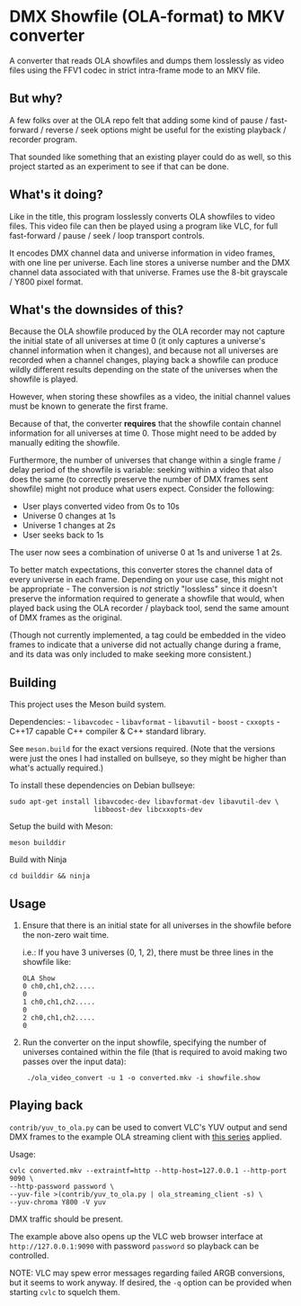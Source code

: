 # DMX Showfile (OLA-format) to MKV converter

A converter that reads OLA showfiles and dumps them losslessly as video files
using the FFV1 codec in strict intra-frame mode to an MKV file.

## But why?

A few folks over at the OLA repo felt that adding some kind of pause 
/ fast-forward / reverse / seek options might be useful for the existing
playback / recorder program.

That sounded like something that an existing player could do as well, so
this project started as an experiment to see if that can be done.

## What's it doing?

Like in the title, this program losslessly converts OLA showfiles to video 
files. This video file can then be played using a program like VLC, for full
fast-forward / pause / seek / loop transport controls.

It encodes DMX channel data and universe information in video frames, with
one line per universe. Each line stores a universe number and the DMX channel
data associated with that universe. Frames use the 8-bit grayscale / Y800
pixel format. 

## What's the downsides of this?

Because the OLA showfile produced by the OLA recorder may not capture the
initial state of all universes at time 0 (it only captures a universe's channel
information when it changes), and because not all universes are recorded when 
a channel changes, playing back a showfile can produce wildly different results
depending on the state of the universes when the showfile is played.

However, when storing these showfiles as a video, the initial channel values
must be known to generate the first frame. 

Because of that, the converter
**requires** that the showfile contain channel information for all universes
at time 0. Those might need to be added by manually editing the showfile.

Furthermore, the number of universes that change within a single frame / delay
period of the showfile is variable: seeking within a video that also does
the same (to correctly preserve the number of DMX frames sent showfile) might
not produce what users expect. Consider the following:

- User plays converted video from 0s to 10s
- Universe 0 changes at 1s
- Universe 1 changes at 2s
- User seeks back to 1s

The user now sees a combination of universe 0 at 1s and universe 1 at 2s.

To better match expectations, this converter stores the channel
data of every universe in each frame. Depending on your use case, this might
not be appropriate - The conversion is *not* strictly "lossless" since it 
doesn't preserve the information required to generate a showfile that would, 
when played back using the OLA recorder / playback tool, 
send the same amount of DMX frames as the original.

(Though not currently implemented, a tag could be
embedded in the video frames to indicate that a universe did not actually
change during a frame, and its data was only included to make seeking
more consistent.)

## Building

This project uses the Meson build system.

Dependencies:
    - `libavcodec`
    - `libavformat`
    - `libavutil`
    - `boost`
    - `cxxopts`
    - C++17 capable C++ compiler & C++ standard library.

See `meson.build` for the exact versions required. (Note that the versions were
just the ones I had installed on bullseye, so they might be higher than
what's actually required.)

To install these dependencies on Debian bullseye:

```terminal
sudo apt-get install libavcodec-dev libavformat-dev libavutil-dev \
                     libboost-dev libcxxopts-dev
```

Setup the build with Meson:

```terminal
meson builddir
```

Build with Ninja

```terminal
cd builddir && ninja
```

## Usage

1. Ensure that there is an initial state for all universes in the showfile
   before the non-zero wait time.

   i.e.: If you have 3 universes (0, 1, 2), there must be three lines in 
   the showfile like:

   ```
   OLA Show
   0 ch0,ch1,ch2.....
   0
   1 ch0,ch1,ch2.....
   0
   2 ch0,ch1,ch2.....
   0
   ```

2. Run the converter on the input showfile, specifying the number of universes
   contained within the file (that is required to avoid making two passes over
   the input data):
   
   ```terminal
    ./ola_video_convert -u 1 -o converted.mkv -i showfile.show
   ```

## Playing back

`contrib/yuv_to_ola.py` can be used to convert VLC's YUV output and send DMX
frames to the example OLA streaming client with
[this series](https://github.com/OpenLightingProject/ola/pull1683) applied.

Usage:

```terminal
cvlc converted.mkv --extraintf=http --http-host=127.0.0.1 --http-port 9090 \
--http-password password \
--yuv-file >(contrib/yuv_to_ola.py | ola_streaming_client -s) \
--yuv-chroma Y800 -V yuv
```

DMX traffic should be present.

The example above also opens up the VLC web browser interface at 
`http://127.0.0.1:9090` with password `password` so playback can be
controlled. 

NOTE: VLC may spew error messages regarding failed ARGB conversions, but it
seems to work anyway. If desired, the `-q` option can be provided when starting
`cvlc` to squelch them.
